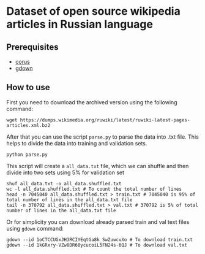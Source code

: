 # Dataset of open source wikipedia articles in Russian language


## Prerequisites

- [corus](https://github.com/natasha/corus) 
- [gdown](https://github.com/wkentaro/gdown)


## How to use

First you need to download the archived version using the following command:

```
wget https://dumps.wikimedia.org/ruwiki/latest/ruwiki-latest-pages-articles.xml.bz2
```

After that you can use the script `parse.py` to parse the data into .txt file. This helps to divide the data into training and validation sets.

```
python parse.py
```

This script will create a `all_data.txt` file, which we can shuffle and then divide into two sets using 5% for validation set

```
shuf all_data.txt -o all_data.shuffled.txt
wc -l all_data.shuffled.txt # To count the total number of lines
head -n 7045040 all_data.shuffled.txt > train.txt # 7045040 is 95% of total number of lines in the all_data.txt file
tail -n 370792 all_data.shuffled.txt > val.txt # 370792 is 5% of total number of lines in the all_data.txt file
```

Or for simplicity you can download already parsed train and val text files using `gdown` command:

```
gdown --id 1oCTCCUGxJH3RCIYEqtGa8k_SwZuwcvXo # To download train.txt
gdown --id 1kGRxry-VZw8DR60ycucoiL5FN24s-6QJ # To download val.txt
```
